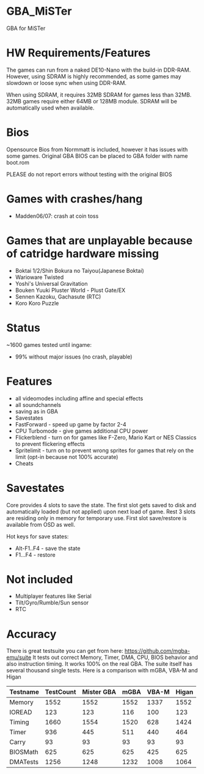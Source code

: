 # GBA_MiSTer
GBA for MiSTer

# HW Requirements/Features
The games can run from a naked DE10-Nano with the build-in DDR-RAM.
However, using SDRAM is highly recommended, as some games may slowdown or loose sync when using DDR-RAM.

When using SDRAM, it requires 32MB SDRAM for games less than 32MB. 32MB games require either 64MB or 128MB module.
SDRAM will be automatically used when available.

# Bios
Opensource Bios from Normmatt is included, however it has issues with some games.
Original GBA BIOS can be placed to GBA folder with name boot.rom

PLEASE do not report errors without testing with the original BIOS

# Games with crashes/hang
- Madden06/07: crash at coin toss

# Games that are unplayable because of catridge hardware missing
- Boktai 1/2/Shin Bokura no Taiyou(Japanese Boktai)
- Warioware Twisted
- Yoshi's Universal Gravitation
- Bouken Yuuki Pluster World - Plust Gate/EX
- Sennen Kazoku, Gachasute (RTC)
- Koro Koro Puzzle

# Status
~1600 games tested until ingame:
- 99% without major issues (no crash, playable)

# Features
- all videomodes including affine and special effects
- all soundchannels
- saving as in GBA
- Savestates
- FastForward - speed up game by factor 2-4
- CPU Turbomode - give games additional CPU power
- Flickerblend - turn on for games like F-Zero, Mario Kart or NES Classics to prevent flickering effects
- Spritelimit - turn on to prevent wrong sprites for games that rely on the limit (opt-in because not 100% accurate)
- Cheats

# Savestates
Core provides 4 slots to save the state. The first slot gets saved to disk and automatically loaded (but not applied)
upon next load of game. Rest 3 slots are residing only in memory for temporary use.
First slot save/restore is available from OSD as well. 


Hot keys for save states:
- Alt-F1..F4 - save the state
- F1...F4 - restore


# Not included
- Multiplayer features like Serial
- Tilt/Gyro/Rumble/Sun sensor
- RTC

# Accuracy

There is great testsuite you can get from here: https://github.com/mgba-emu/suite
It tests out correct Memory, Timer, DMA, CPU, BIOS behavior and also instruction timing. It works 100% on the real GBA.
The suite itself has several thousand single tests. Here is a comparison with mGBA, VBA-M and Higan

Testname | TestCount | Mister GBA| mGBA | VBA-M | Higan
---------|-----------|-----------|------|-------|-------
Memory   |      1552 |  1552     | 1552 |  1337 | 1552
IOREAD   |       123 |   123     |  116 |   100 |  123
Timing   |      1660 |  1554     | 1520 |   628 | 1424
Timer    |       936 |   445     |  511 |   440 |  464
Carry    |        93 |    93     |   93 |    93 |   93
BIOSMath |       625 |   625     |  625 |   425 |  625
DMATests |      1256 |  1248     | 1232 |  1008 | 1064
